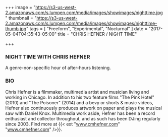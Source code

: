 +++
image = "https://s3-us-west-2.amazonaws.com/s.lumpen.com/media/images/showimages/nighttime.jpg"
thumbnail = "https://s3-us-west-2.amazonaws.com/s.lumpen.com/media/images/showimages/nighttime-thumb.jpg"
tags = [ "Freeform", "Experimental", "Nocturnal" ]
date = "2017-05-04T04:35:43-05:00"
title = "CHRIS HEFNER / NIGHT TIME"

+++

### NIGHT TIME WITH CHRIS HEFNER

A genre-non-specific hour of after-hours listening.

### BIO

Chris Hefner is a filmmaker, multimedia artist and musician living and working in Chicago.  In addition to his two feature films "The Pink Hotel" (2010) and "The Poisoner" (2014) and a bevy or shorts & music videos, Hefner also continuously produces artwork on paper and plays the musical saw with Daniel Knox.  Multimedia work aside, Hefner has been a record enthusiast and collector throughout, and as such has been DJing regularly since 2003.  Find more at {{< ext "www.cmhefner.com" "www.cmhefner.com" />}}.
